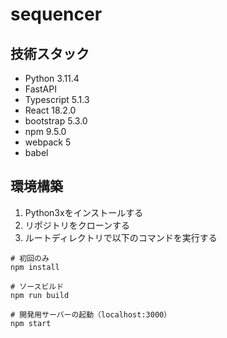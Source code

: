 # sequencer

## 技術スタック

- Python 3.11.4
- FastAPI
- Typescript 5.1.3
- React 18.2.0
- bootstrap 5.3.0
- npm 9.5.0
- webpack 5
- babel
  
## 環境構築

1. Python3xをインストールする
2. リポジトリをクローンする
3. ルートディレクトリで以下のコマンドを実行する

```
# 初回のみ
npm install

# ソースビルド
npm run build

# 開発用サーバーの起動（localhost:3000）
npm start
```
